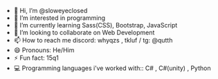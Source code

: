 - 👋 Hi, I’m @sloweyeclosed
- 👀 I’m interested in programming
- 🌱 I’m currently learning Sass(CSS), Bootstrap, JavaScript 
- 💞️ I’m looking to collaborate on Web Development
- 📫 How to reach me discord: whyqzs , tkluf / tg: @qutth
- 😄 Pronouns: He/Him 
- ⚡ Fun fact: 15q1
- 💻 Programming languages i’ve worked with:: C# , C#(unity) , Python 

<!---
sloweyeclosed/sloweyeclosed is a ✨ special ✨ repository because its `README.md` (this file) appears on your GitHub profile.
You can click the Preview link to take a look at your changes.
--->
